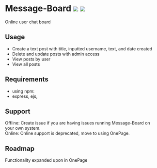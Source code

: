 # Message-Board <img src="https://img.shields.io/badge/build-passing-green"> <img src="https://img.shields.io/badge/status-offline-red">

Online user chat board

## Usage
* Create a text post with title, inputted username, text, and date created
* Delete and update posts with admin access
* View posts by user
* View all posts

## Requirements
* using npm:
* express, ejs, 

## Support
Offline: Create issue if you are having issues running Message-Board on your own system. <br>
Online: Online support is deprecated, move to using OnePage.

## Roadmap
Functionality expanded upon in OnePage
